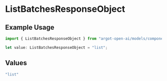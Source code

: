 # ListBatchesResponseObject

## Example Usage

```typescript
import { ListBatchesResponseObject } from "argot-open-ai/models/components";

let value: ListBatchesResponseObject = "list";
```

## Values

```typescript
"list"
```